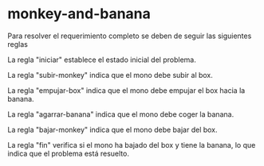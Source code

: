 # monkey-and-banana
Para resolver el requerimiento completo se deben de seguir las siguientes reglas

La regla "iniciar" establece el estado inicial del problema.

La regla "subir-monkey" indica que el mono debe subir al box.

La regla "empujar-box" indica que el mono debe empujar el box hacia la banana.

La regla "agarrar-banana" indica que el mono debe coger la banana.

La regla "bajar-monkey" indica que el mono debe bajar del box.

La regla "fin" verifica si el mono ha bajado del box y tiene la banana, lo que indica que el problema está resuelto.

